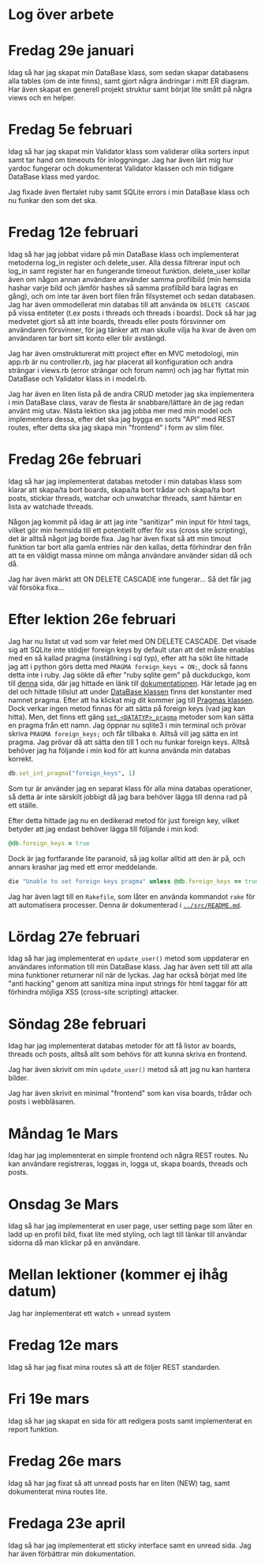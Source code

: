 # Log över arbete

# Fredag 29e januari

Idag så har jag skapat min DataBase klass, som sedan skapar databasens alla tables (om de inte finns), samt gjort några ändringar i mitt ER diagram. Har även skapat en generell projekt struktur samt börjat lite smått på några views och en helper.

# Fredag 5e februari

Idag så har jag skapat min Validator klass som validerar olika sorters input samt tar hand om timeouts för inloggningar. Jag har även lärt mig hur yardoc fungerar och dokumenterat Validator klassen och min tidigare DataBase klass med yardoc.

Jag fixade även flertalet ruby samt SQLite errors i min DataBase klass och nu funkar den som det ska.

# Fredag 12e februari

Idag så har jag jobbat vidare på min DataBase klass och implementerat metoderna log\_in register och delete\_user. Alla dessa filtrerar input och log\_in samt register har en fungerande timeout funktion. delete\_user kollar även om någon annan användare använder samma profilbild (min hemsida hashar varje bild och jämför hashes så samma profilbild bara lagras en gång), och om inte tar även bort filen från filsystemet och sedan databasen. Jag har även ommodellerat min databas till att använda `ON DELETE CASCADE` på vissa entiteter (t.ex posts i threads och threads i boards). Dock så har jag medvetet gjort så att inte boards, threads eller posts försvinner om användaren försvinner, för jag tänker att man skulle vilja ha kvar de även om användaren tar bort sitt konto eller blir avstängd.

Jag har även omstrukturerat mitt project efter en MVC metodologi, min app.rb är nu controller.rb, jag har placerat all konfiguration och andra strängar i views.rb (error strängar och forum namn) och jag har flyttat min DataBase och Validator klass in i model.rb.

Jag har även en liten lista på de andra CRUD metoder jag ska implementera i min DataBase class, varav de flesta är snabbare/lättare än de jag redan använt mig utav. Nästa lektion ska jag jobba mer med min model och implementera dessa, efter det ska jag bygga en sorts "API" med REST routes, efter detta ska jag skapa min "frontend" i form av slim filer.

# Fredag 26e februari

Idag så har jag implementerat databas metoder i min databas klass som klarar att skapa/ta bort boards, skapa/ta bort trådar och skapa/ta bort posts, stickiar threads, watchar och unwatchar threads, samt hämtar en lista av watchade threads.

Någon jag kommit på idag är att jag inte "sanitizar" min input för html tags, vilket gör min hemsida till ett potentiellt offer för xss (cross site scripting), det är alltså något jag borde fixa. Jag har även fixat så att min timout funktion tar bort alla gamla entries när den kallas, detta förhindrar den från att ta en väldigt massa minne om många användare använder sidan då och då.

Jag har även märkt att ON DELETE CASCADE inte fungerar... Så det får jag väl försöka fixa...

# Efter lektion 26e februari

Jag har nu listat ut vad som var felet med ON DELETE CASCADE. Det visade sig att SQLite inte stödjer foreign keys by default utan att det måste enablas med en så kallad pragma (inställning i sql typ), efter att ha sökt lite hittade jag att i python görs detta med `PRAGMA foreign_keys = ON;`, dock så fanns detta inte i ruby. Jag sökte då efter "ruby sqlite gem" på duckduckgo, kom till [denna](https://rubygems.org/gems/sqlite3) sida, där jag hittade en länk till [dokumentationen](https://www.rubydoc.info/gems/sqlite3/1.4.2). Här letade jag en del och hittade tillslut att under [DataBase klassen](https://www.rubydoc.info/gems/sqlite3/1.4.2/SQLite3/Database) finns det konstanter med namnet pragma. Efter att ha klickat mig dit kommer jag till [Pragmas klassen](https://www.rubydoc.info/gems/sqlite3/1.4.2/SQLite3/Pragmas). Dock verkar ingen metod finnas för att sätta på foreign keys (vad jag kan hitta). Men, det finns ett gäng [`set_<DATATYP>_pragma`](https://www.rubydoc.info/gems/sqlite3/1.4.2/SQLite3/Pragmas#set_boolean_pragma-instance_method) metoder som kan sätta en pragma från ett namn. Jag öppnar nu sqlite3 i min terminal och prövar skriva `PRAGMA foreign_keys;` och får tillbaka `0`. Alltså vill jag sätta en int pragma. Jag prövar då att sätta den till 1 och nu funkar foreign keys. Alltså behöver jag ha följande i min kod för att kunna använda min databas korrekt.
```rb
db.set_int_pragma("foreign_keys", 1)
```
Som tur är använder jag en separat klass för alla mina databas operationer, så detta är inte särskilt jobbigt då jag bara behöver lägga till denna rad på ett ställe.

Efter detta hittade jag nu en dedikerad metod för just foreign key, vilket betyder att jag endast behöver lägga till följande i min kod:
```rb
@db.foreign_keys = true
```

Dock är jag fortfarande lite paranoid, så jag kollar alltid att den är på, och annars krashar jag med ett error meddelande.
```rb
die "Unable to set foreign keys pragma" unless @db.foreign_keys == true
```

Jag har även lagt till en `Rakefile`, som låter en använda kommandot `rake` för att automatisera processer. Denna är dokumenterad i [`../src/README.md`](../src/README.md).

# Lördag 27e februari

Idag så har jag implementerat en `update_user()` metod som uppdaterar en användares information till min DataBase klass. Jag har även sett till att alla mina funktioner returnerar nil när de lyckas. Jag har också börjat med lite "anti hacking" genom att sanitiza mina input strings för html taggar för att förhindra möjliga XSS (cross-site scripting) attacker.

# Söndag 28e februari

Idag har jag implementerat databas metoder för att få listor av boards, threads och posts, alltså allt som behövs för att kunna skriva en frontend.

Jag har även skrivit om min `update_user()` metod så att jag nu kan hantera bilder.

Jag har även skrivit en minimal "frontend" som kan visa boards, trådar och posts i webbläsaren.

# Måndag 1e Mars

Idag har jag implementerat en simple frontend och några REST routes. Nu kan användare registreras, loggas in, logga ut, skapa boards, threads och posts.

# Onsdag 3e Mars

Idag så har jag implementerat en user page, user setting page som låter en ladd up en profil bild, fixat lite med styling, och lagt till länkar till användar sidorna då man klickar på en användare.

# Mellan lektioner (kommer ej ihåg datum)

Jag har implementerat ett watch + unread system

# Fredag 12e mars

Idag så har jag fixat mina routes så att de följer REST standarden.

# Fri 19e mars

Idag så har jag skapat en sida för att redigera posts samt implementerat en report funktion.

# Fredag 26e mars

Idag så har jag fixat så att unread posts har en liten (NEW) tag, samt dokumenterat mina routes lite.

# Fredaga 23e april

Idag så har jag implementerat ett sticky interface samt en unread sida. Jag har även förbättrar min dokumentation.
